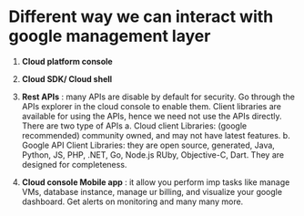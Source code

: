 # Different way we can interact with google management layer

1. **Cloud platform console**
2. **Cloud SDK/ Cloud shell**
3. **Rest APIs** : many APIs are disable by default for security. Go through the APIs  explorer in the cloud console to enable them. Client libraries are available for using the APIs, hence we need not use the APIs directly. There are two type of APIs
  a. Cloud client Libraries: (google recommended) community owned, and may not have latest features.
  b. Google API Client Libraries: they are open source, generated, Java, Python, JS, PHP, .NET, Go, Node.js RUby, Objective-C, Dart. They are designed for completeness.

4. **Cloud console Mobile app** : it allow you perform imp tasks like manage VMs, database instance, manage ur billing, and visualize your google dashboard. Get alerts on monitoring and many many more.
